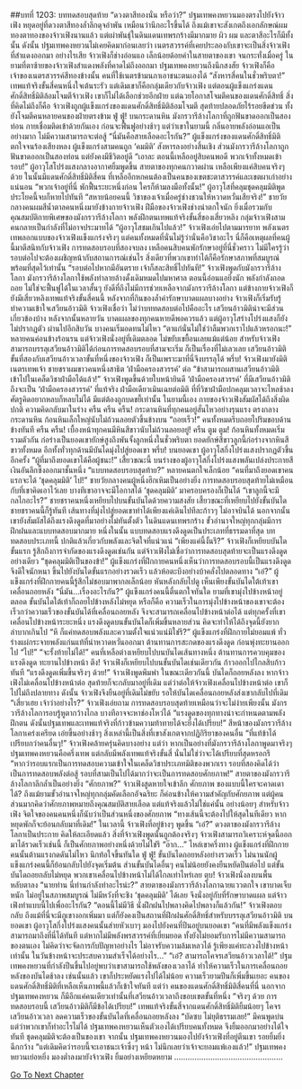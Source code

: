 ##บทที่ 1203: บททดสอบสุดท้าย
“ดวงตาสีทองนั่น หรือว่า?”
ปฐมเทพคงหยวนมองตรงไปยังจ้าวเฟิง หยุดอยู่ที่ดวงตาสีทองล้ำลึกดุจอำพัน เหมือนว่านึกอะไรขึ้นได้
ถึงแม้เขาจะสังเกตถึงเอกลักษณ์ผมทองตาทองของจ้าวเฟิงนานแล้ว แต่เผ่าพันธุ์ในดินแดนเทพรกร้างมีมากมาย ผิว ผม และตาสีอะไรก็มีทั้งนั้น
ดังนั้น ปฐมเทพคงหยวนไม่เคยคิดมาก่อนเลยว่า เนตรสวรรค์ที่เคยประลองกับเขาจะเป็นสิ่งจ้าวเฟิงที่สำแดงออกมา
อย่างไรเสีย จ้าวเฟิงก็ช่างอ่อนแอ เล็กน้อยด้อยค่าในสายตาของเขา
จนกระทั่งเมื่อครู่ ในยามที่ตาซ้ายของจ้าวเฟิงสำแดงพลังที่คาดไม่ถึงออกมา ปฐมเทพคงหยวนถึงนึกสงสัย จ้าวเฟิงก็คือเจ้าของเนตรสวรรค์สีทองข้างนั้น คนที่ใช้เนตรข้ามนภาเอาชนะตนเองได้
“สังหารสี่คนในชั่วพริบตา!”
เทพแท้จริงขั้นสี่คนหนึ่งใจเต้นระรัว
แต่เดิมเขาก็คือกลุ่มเดียวกับจ้าวเฟิง แต่ตอนผู้แข็งแกร่งแดนศักดิ์สิทธิ์มิติล้อมโจมตีจ้าวเฟิง เขาก็ไม่ได้เลือกช่วยอีกฝ่าย แต่ฉวยโอกาสโจมตีคนของแดนศักดิ์สิทธิ์
สิ่งที่คิดไม่ถึงก็คือ จ้าวเฟิงถูกผู้แข็งแกร่งของแดนศักดิ์สิทธิ์มิติล้อมโจมตี สุดท้ายปลอดภัยไร้รอยขีดข่วน ทั้งยังโจมตีคนหลายคนของฝ่ายตรงข้าม
ฟู่ ฟู่!
บนกระดานหิน มังกรวารีล้างโลกาที่ถูกฟันขาดออกเป็นสองท่อน กายเชื่อมติดเข้าด้วยกันเอง ก่อนจะฟื้นฟูอย่างช้าๆ
แต่ว่าเขาในยามนี้ กลิ่นอายพลังอ่อนแอเป็นอย่างมาก ไม่มีความสามารถจะต่อสู้
“นี่มันคือสายเลือดอะไรกัน?”
ผู้แข็งแกร่งของแดนศักดิ์สิทธิ์มิติตกใจจนร้องเสียงหลง
ผู้แข็งแกร่งสามคนถูก ‘คมมิติ’ สังหารลงอย่างสิ้นเชิง ส่วนมังกรวารีล้างโลกาถูกฟันขาดออกเป็นสองท่อน แต่ยังคงมีชีวิตอยู่ดี
“เอาละ ตอนนี้เหลืออยู่สิบคนพอดี พวกเจ้าทั้งหมดเข้ารอบ!”
ผู้อาวุโสโปร่งแสงกลางอากาศยิ้มพูดขึ้น
สายตาของทุกคนกวาดผ่าน เหลือเพียงแค่สิบคนจริงๆ ด้วย ในนั้นมีแดนศักดิ์สิทธิ์มิติสี่คน ที่เหลืออีกหกคนต้องเป็นคนของเขตชะตาสวรรค์และเขตผาเก่าอย่างแน่นอน
“พวกเจ้าอยู่ที่นี่ พักฟื้นระยะหนึ่งก่อน ใครก็ห้ามลงมือทั้งนั้น!”
ผู้อาวุโสที่คลุมชุดคลุมมิติพูดประโยคนี้จบก็หายไปทันที
“สหายน้อยคนนี้ วิชาของเจ้าเมื่อครู่ช่างชวนให้หวาดหวั่นเสียจริง!”
ชายวัยกลางคนผมสีน้ำตาลคนหนึ่งมายังข้างกายจ้าวเฟิง
ฝีมือของจ้าวเฟิงช่างน่าตกใจนัก ยิ่งเมื่อรวมกับคุณสมบัติกายพิเศษของมังกรวารีล้างโลกา พลังฝึกตนเทพแท้จริงขั้นสี่ของเสี่ยวหลิง กลุ่มจ้าวเฟิงสามคนกลายเป็นกำลังที่ไม่อาจประมาทได้
“ผู้อาวุโสชมเกินไปแล้ว!”
จ้าวเฟิงเอ่ยไปตามมารยาท
พลังเนตรเทพลอกแบบของจ้าวเฟิงแข็งแกร่งจริงๆ แต่คนทั้งหมดที่นั่นไม่รู้ว่านั่นคือวิชาอะไร นี่ก็คือเหตุผลที่คนผู้นี้มาตีสนิทกับจ้าวเฟิง
การทดสอบรอบที่สองจบลง เหลือคนสิบคนพักรักษาอยู่ที่นี่ชั่วคราว
ไม่มีใครรู้ว่ารอบต่อไปจะต้องเผชิญหน้ากับสถานการณ์เช่นไร สิ่งเดียวที่พวกเขาทำได้ก็คือรักษาสภาพที่สมบูรณ์พร้อมที่สุดไว้เท่านั้น
“รอบต่อไปหากมีอันตราย เจ้าก็สละสิทธิ์ไปทันที!”
จ้าวเฟิงพูดกับมังกรวารีล้างโลกา
มังกรวารีล้างโลกาใช้พลังทำลายล้างดั้งเดิมหมดไปมหาศาล ตอนนี้อ่อนแอยิ่งนัก พลังกำลังถอดถอย ไม่ใช่จะฟื้นฟูได้ในเวลาสั้นๆ
ยังดีที่ถึงไม่มีการช่วยเหลือจากมังกรวารีล้างโลกา แต่ข้างกายจ้าวเฟิงก็ยังมีเสี่ยวหลิงเทพแท้จริงขั้นสี่คนนี้
หลังจากที่กินของล้ำค่ารักษาบาดแผลบางอย่าง จ้าวเฟิงก็เริ่มรับรู้ทำความเข้าใจเสวียนอ้าวมิติ จ้าวเฟิงเชื่อว่า ไม่ว่าบททดสอบต่อไปคืออะไร เสวียนอ้าวมิติน่าจะมีส่วนเกี่ยวข้องบ้าง
หลังจากนั้นหลายวัน บาดแผลของทุกคนหายดีพอควรแล้ว แต่ผู้อาวุโสร่างโปร่งแสงก็ยังไม่ปรากฏตัว
ผ่านไปอีกสิบวัน บางคนเริ่มอดทนไม่ไหว
“ตาแก่นั่นไม่ใช่ว่าลืมพวกเราไปแล้วหรอกนะ!”
หลายคนค่อนข้างร้อนรน
แต่จ้าวเฟิงนั่งอยู่ที่เดิมตลอด ไม่ขยับเขยื้อนเลยแม้แต่น้อย
สำหรับจ้าวเฟิง สามารถบรรลุเสวียนอ้าวมิติได้ก่อนการทดสอบรอบที่สามจะเริ่ม ก็เป็นเรื่องที่ไม่เลวเลย
เสวียนอ้าวมิติขั้นที่สองกับเสวียนอ้าวเวลาขั้นที่หนึ่งของจ้าวเฟิง ก็เป็นเพราะมาที่นี่จึงบรรลุได้ พรึ่บ!
จ้าวเฟิงมายังมิติเนตรเทพเจ้า ชายชราผมขาวคนหนึ่งสาธิต ‘ฝ่ามือครองสวรรค์’ ต่อ
“ข้าสามารถผสานเสวียนอ้าวมิติเข้าไปในเคล็ดวิชาฝ่ามือได้แล้ว!”
จ้าวเฟิงพูดขึ้นด้วยใบหน้ายินดี
‘ฝ่ามือครองสวรรค์’ ที่มีเสวียนอ้าวมิติ ถึงจะเป็น ‘ฝ่ามือครองสวรรค์’ ที่แท้จริง
ฝ่ามือเดียวเมินเฉยต่อมิติ ที่ที่วิชาฝ่ามือปกคลุมเวลาจะไหลช้าลง ศัตรูคิดอยากหลบก็หลบไม่ได้ มีแต่ต้องถูกบดขยี้เท่านั้น
ในยามนี้เอง กายของจ้าวเฟิงสัมผัสได้ถึงสิ่งผิดปกติ ความคิดกลับมาในร่าง
ครืน ครืน ครืน!
กระดานหินที่ทุกคนอยู่สั่นไหวอย่างรุนแรง
ตรงกลางกระดานหิน ก้อนหินเล็กใหญ่นับไม่ถ้วนลอยตัวขึ้นข้างบน
“ถอยเร็ว!”
คนทั้งหมดรีบถอยไปริมขอบด้านข้างทันที
ครืน ครืน!
เบื้องหน้าทุกคนมีหินสีขาวนับไม่ถ้วนลอยอยู่!
ครืน ตูม ตูม!
ก้อนหินทั้งหมดเริ่มรวมตัวกัน ก่อร่างเป็นยอดเขายักษ์สูงถึงพันจั้งลูกหนึ่งในชั่วพริบตา
ยอดยักษ์สีขาวลูกนี้ก่อร่างจากหินสีขาวทั้งหมด อีกทั้งทั่วทุกด้านมีบันไดมุ่งไปสู่ยอดเขา
พรึ่บ!
บนยอดเขา ผู้อาวุโสกึ่งโปร่งแสงปรากฏตัวขึ้นอีกครั้ง
“ผู้ที่มาถึงยอดเขาได้คือผู้ชนะ!”
เสี้ยวขณะนี้ บนร่างของผู้อาวุโสกึ่งโปร่งแสงพลันเปล่งประกายสีเงินอันลึกซึ้งออกมาชั้นหนึ่ง
“แบบทดสอบรอบสุดท้าย?”
หลายคนตกใจเล็กน้อย
“คนที่มาถึงยอดเขาคนแรกจะได้ ‘ชุดคลุมมิติ’ ไป!”
ชายวัยกลางคนผู้หนึ่งฮึกเหิมเป็นอย่างยิ่ง
การทดสอบรอบสุดท้ายไม่เหมือนกับที่เขาคิดเอาไว้เลย บางทีเขาอาจจะมีโอกาสได้ ‘ชุดคลุมมิติ’ มาครอบครองก็เป็นได้
“เขาลูกนี้จะมีกลไกอะไร?”
ชายชราคนหนึ่งเหยียบไปบนขั้นบันไดด้วยความสงสัย
เสี้ยวขณะที่เหยียบไปยังขั้นบันได ชายชราคนนี้ก็รู้ทันที เส้นทางที่มุ่งไปสู่ยอดเขาทำได้เพียงแค่เดินไปทีละก้าวๆ ไม่อาจบินได้
นอกจากนั้น เขายังสัมผัสได้ถึงแรงดึงดูดที่มาอย่างไม่ทันตั้งตัว
ในดินแดนเทพรกร้าง ขั้วอำนาจใหญ่ทุกกลุ่มมีการฝึกฝนและแบบทดสอบมากมาย หนึ่งในนั้น แบบทดสอบแรงดึงดูดเป็นประเภทที่ธรรมดาที่สุด
บททดสอบประเภทนี้ ปกติแล้วเกี่ยวกับพลังและจิตใจที่แน่วแน่
“เพียงแค่นี้งั้นรึ?”
จ้าวเฟิงก็เหยียบบันไดขั้นแรก รู้สึกถึงการจำกัดของแรงดึงดูดเช่นกัน
แต่จ้าวเฟิงไม่เชื่อว่าการทดสอบสุดท้ายจะเป็นแรงดึงดูดอย่างเดียว
“ชุดคลุมมิติเป็นของข้า!”
ผู้แข็งแกร่งที่ฝึกกายคนหนึ่งเห็นว่าการทดสอบรอบนี้เป็นแรงดึงดูดจึงดีใจนักหนา ขึ้นไปยังบันไดขั้นแรกอย่างรวดเร็ว แล้วห้อตะบึงอย่างบ้าคลั่งไปตลอดทาง
“เอ๋?”
ผู้แข็งแกร่งที่ฝึกกายคนนี้รู้สึกไม่ชอบมาพากลเล็กน้อย
หันหลังกลับไปดู เห็นเพียงขั้นบันไดใต้เท้าเขาเคลื่อนถอยหลัง
“นี่มัน…เรื่องอะไรกัน?”
ผู้แข็งแกร่งคนนี้ตื่นตกใจทันใด
ยามที่เขามุ่งไปข้างหน้าอยู่ตลอด ขั้นบันไดใต้เท้าก็ถอยไปข้างหลังไม่หยุด
หรือก็คือ ความเร็วในการมุ่งไปข้างหน้าของเขาจะต้องเร็วกว่าความเร็วของขั้นบันได้ที่เคลื่อนถอยหลัง จึงจะสามารถเคลื่อนไปข้างหน้าต่อได้
แต่ทุกครั้งที่เขาเคลื่อนไปข้างหน้าระยะหนึ่ง แรงดึงดูดบนขั้นบันไดก็เพิ่มขึ้นหลายส่วน คิดจะทำให้ได้ถึงจุดนี้ยังยากลำบากเกินไป
“หึ ก็แค่ทดสอบพลังและความตั้งใจแน่วแน่มิใช่รึ?”
ผู้แข็งแกร่งที่ฝึกกายไม่ยอมแพ้ ทั่วร่างแผ่กระจายพลังแก่นแท้ที่น่าหวาดหวั่นออกมา ต้านทานการสะกดของแรงดึงดูด ก่อนพุ่งทะยานออกไป
“ไป!”
“จะรั้งท้ายไม่ได้!”
คนที่เหลือต่างเหยียบไปบนบันไดเส้นทางหนึ่ง ต้านทานการควบคุมของแรงดึงดูด ทะยานไปข้างหน้า
ตึง!
จ้าวเฟิงก็เหยียบไปบนขั้นบันไดเช่นเดียวกัน ก้าวออกไปไกลสิบก้าวทันที
“แรงดึงดูดเพิ่มขึ้นจริงๆ ด้วย!”
จ้าวเฟิงพูดพึมพำ
ในขณะเดียวกันนี้ บันไดก็ถอยหลังลง หากจ้าวเฟิงไม่เคลื่อนไปข้างหน้าต่อ สุดท้ายก็จะกลับมาอยู่ที่เดิม
แต่ว่าต่อให้จ้าวเฟิงเคลื่อนไปข้างหน้าต่อ เขาก็ไปไม่ถึงปลายทาง
ดังนั้น จ้าวเฟิงจึงยืนอยู่ที่เดิมไม่ขยับ รอให้บันไดเคลื่อนถอยหลังส่งเขากลับไปที่เดิม
“เสี่ยวเฮย เจ้าว่าอย่างไร?”
จ้าวเฟิงเอ่ยถาม
การทดสอบรอบสุดท้ายเหมือนว่าจะไม่ง่ายเพียงนั้น มังกรวารีล้างโลการอบรู้หูตากว้างไกล บางทีอาจจะหาช่องโหว่ได้
“แรงดูดของทุกทางน่าจะกำหนดตามพลังฝึกตน ดังนั้นปฐมเทพและเทพแท้จริงที่ก้าวข้ามความท้าทายได้จะยิ่งได้เปรียบ!”
สีหน้าของมังกรวารีล้างโลกาเคร่งเครียด เอ่ยขึ้นอย่างช้าๆ
สิ่งเหล่านี้เป็นสิ่งที่เขาสังเกตจากปฏิกิริยาของคนอื่น
“ที่แท้ข้าได้เปรียบกว่าคนอื่นๆ!”
จ้าวเฟิงคล้ายครุ่นคิดบางอย่าง
แต่ว่า หากเป็นอย่างที่มังกรวารีล้างโลกาพูดมาจริงๆ ปฐมเทพคงหยวนคือครึ่งเทพ แต่กลับมีพลังเทพแท้จริงขั้นสี่ นั่นไม่ใช่ว่าจะได้เปรียบที่สุดหรอกรึ
“หากว่ารอบแรกเป็นการทดสอบความเข้าใจในเคล็ดวิชาประเภทมิติของพวกเรา รอบที่สองคิดได้ว่าเป็นการทดสอบพลังต่อสู้ รอบที่สามเป็นไปได้มากว่าจะเป็นการทดสอบศักยภาพ!”
สายตาของมังกรวารีล้างโลกาลึกล้ำเป็นอย่างยิ่ง
“ศักยภาพ?”
จ้าวเฟิงสูดหายใจเข้าลึก
ศักยภาพ ของแบบนี้ใครจะคาดเดาได้?
ถึงแม้ยามขั้วอำนาจใหญ่ทุกกลุ่มคัดเลือกอัจฉริยะ ก็ค่อนข้างให้ความสำคัญกับศักยภาพ แต่ผู้คนส่วนมากคิดว่าศักยภาพหมายถึงคุณสมบัติสายเลือด แต่แท้จริงแล้วไม่ใช่แค่นั้น
อย่างน้อยๆ สำหรับจ้าวเฟิง จิตใจของคนคนหนึ่งก็นับว่าเป็นส่วนหนึ่งของศักยภาพ
“ทางเส้นนี้จะต้องไปให้สุดในทีเดียว หากหยุดพักก็จะย้อนกลับมาที่เดิม!”
ในเวลานี้ จ้าวเฟิงที่อยู่ข้างๆ พูดขึ้น
“เอ๋?”
ดวงตาของมังกรวารีล้างโลกาเป็นประกาย
คิดให้ละเอียดแล้ว สิ่งที่จ้าวเฟิงพูดนั้นถูกต้องจริงๆ
จ้าวเฟิงสามารถวิเคราะห์จุดนี้ออกมาได้รวดเร็วเช่นนี้ ก็เป็นศักยภาพอย่างหนึ่งด้วยไม่ใช่รึ
“อ๊าก…”
ไหล่เขาครึ่งทาง ผู้แข็งแกร่งที่ฝึกกายคนนั้นต้านแรงกดดันไม่ไหว นึกท้อใจขึ้นทันใด
ฟู่ ฟู่!
ขั้นบันไดถอยหลังอย่างรวดเร็ว ไม่นานนักผู้แข็งแกร่งคนนี้ก็ย้อนกลับไปยังจุดเริ่มต้น
ส่วนขั้นบันไดอื่นๆ คนไม่น้อยยังคงยืนหยัดปีนต่อไป แต่ขั้นบันไดถอยกลับไม่หยุด พวกเขาเคลื่อนไปข้างหน้าไม่ได้ไกลเท่าไหร่เลย
ตุบ!
จ้าวเฟิงนั่งลงบนพื้น หลับตาลง
“นายท่าน นี่ท่านกำลังทำอะไรน่ะ?”
สายตาของมังกรวารีล้างโลกาฉายแววตกใจ
เขาบาดเจ็บหนัก ไม่อยู่ในสภาพสมบูรณ์ ไม่มีหวังที่จะชิง ‘ชุดคลุมมิติ’ ได้เลย จึงนั่งอยู่กับที่รักษาบาดแผล แต่จ้าวเฟิงทำแบบนี้ไปเพื่ออะไรกัน?
“ตอนนี้ไม่มีวิธี นั่งฝึกฝนไปพลางคิดไปพลางก็แล้วกัน!”
จ้าวเฟิงตอบกลับ
ถึงแม้ที่นี่จะมีภูเขางอกเพิ่มมา แต่ก็ยังคงเป็นสถานที่ฝึกฝนศักดิ์สิทธิ์สำหรับบรรลุเสวียนอ้าวมิติ
บนยอดเขา ผู้อาวุโสกึ่งโปร่งแสงคนนั้นส่ายหัวเบาๆ มองไปยังคนที่ปีนอยู่บนยอดเขา “คนที่มีพลังแข็งแกร่ง สามารถมาถึงที่นี่ได้ทันที แต่หากไม่มีพลังพรสวรรค์ที่เยี่ยมยอด ทั้งยังไม่ยอมรับการไม่มีความสามารถของตนเอง ไม่คิดว่าจะจัดการกับปัญหาอย่างไร ไม่อาจรับความล้มเหลวได้ รู้เพียงแค่ทะลวงไปข้างหน้าเท่านั้น ในวันข้างหน้าจะประสบความสำเร็จได้อย่างไร…”
“เอ๋? สามารถโคจรเสวียนอ้าวเวลาได้!”
ปฐมเทพคงหยวนที่กำลังปีนขึ้นไปอยู่พบว่าเขาสามารถใช้พลังของเวลาได้ ทำให้ความเร็วในการเคลื่อนถอยหลังของบันไดช้าลง
เช่นนั้นแล้ว เขาก็ประหยัดแรงไปได้ไม่น้อย ความเร็วยามปีนก็เพิ่มขึ้นเยอะ
คนของแดนศักดิ์สิทธิ์มิติที่เหลือเห็นภาพนี้แล้วก็เข้าใจทันที
แต่ว่า คนของแดนศักดิ์สิทธิ์มิติสี่คนที่นี่ นอกจากปฐมเทพคงหยวน ก็มีอีกแค่คนเดียวเท่านั้นที่เสวียนอ้าวเวลาถึงขอบเขตขั้นที่หนึ่ง
“จริงๆ ด้วย การทดสอบรอบนี้ เสวียนอ้าวมิติก็มีข้อได้เปรียบ!”
เทพแท้จริงขั้นสี่จากแดนศักดิ์สิทธิ์มิติยิ้มน้อยๆ โคจรเสวียนอ้าวเวลา ลดความเร็วของขั้นบันไดที่เคลื่อนถอยหลังลง
“บัดซบ ไม่ยุติธรรมเลย!”
มีคนพูดบ่น แต่ว่าพวกเขาก็ทำอะไรไม่ได้
ปฐมเทพคงหยวนเห็นตัวเองได้เปรียบคนทั้งหมด จึงยิ้มออกมาอย่างได้ใจทันที
ชุดคลุมมิติจะต้องเป็นของเขา
จากนั้น ปฐมเทพคงหยวนมองไปยังจ้าวเฟิงที่อยู่ตีนเขา รอยยิ้มยิ่งฉีกกว้าง
“แต่เดิมคิดว่ารอบนี้จะเอาชนะเจ้าซึ่งๆ หน้า ไม่นึกเลยว่าเจ้าจะยอมแพ้เองแล้ว!”
ปฐมเทพคงหยวนเย่อหยิ่ง มองต่ำลงมายังจ้าวเฟิง ยิ้มอย่างเหยียดหยาม
…………………………………………


[Go To Next Chapter]( ./60.md)